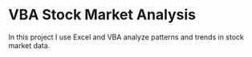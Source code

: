# VBA Stock Market Analysis

In this project I use Excel and VBA analyze patterns and trends in stock market data.
